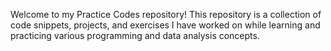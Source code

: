 Welcome to my Practice Codes repository! This repository is a collection of code snippets, projects, and exercises I have worked on while learning and practicing various programming and data analysis concepts.

